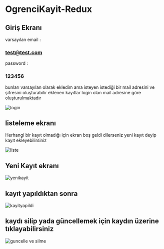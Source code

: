 # OgrenciKayit-Redux
## Giriş Ekranı
varsayılan email :
### test@test.com 

password :
### 123456
bunları varsayılan olarak ekledim ama isteyen istediği bir mail adresini ve şifresini oluşturabilir 
eklenen kayıtlar login olan mail adresine göre oluşturulmaktadır


![login](https://user-images.githubusercontent.com/20416272/31373755-eaff8afa-ada3-11e7-8d29-020980d72e17.png)

## listeleme ekranı 
Herhangi bir kayıt olmadığı için ekran boş geldi dilerseniz yeni kayıt deyip kayıt ekleyebilirsiniz



![liste](https://user-images.githubusercontent.com/20416272/31373964-bab7feda-ada4-11e7-9697-c001d9a9dbed.png)

## Yeni Kayıt ekranı

![yenikayit](https://user-images.githubusercontent.com/20416272/31374034-ff505f7e-ada4-11e7-898a-aeb233a9f554.png)

## kayıt yapıldıktan sonra


![kayityapildi](https://user-images.githubusercontent.com/20416272/31374152-74e80c28-ada5-11e7-88bb-c1e6bce0baf8.png)

## kaydı silip yada güncellemek için kaydın üzerine tıklayabilirsiniz 


![guncelle ve silme](https://user-images.githubusercontent.com/20416272/31374188-95708060-ada5-11e7-8a11-6432c71d02ef.png)



